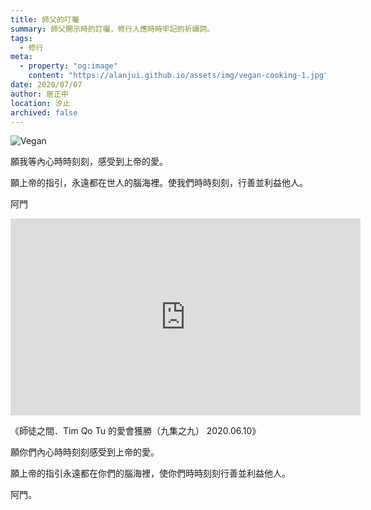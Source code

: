 ```yaml
---
title: 師父的叮囑
summary: 師父開示時的訂囑，修行人應時時牢記的祈禱詞。
tags:
  - 修行
meta:
  - property: "og:image"
    content: "https://alanjui.github.io/assets/img/vegan-cooking-1.jpg"
date: 2020/07/07
author: 居正中
location: 汐止
archived: false
---
```


![Vegan](~@picts/2020-07-07_08-24-00.jpg)

願我等內心時時刻刻，感受到上帝的愛。 ​

願上帝的指引，永遠都在世人的腦海裡。使我們時時刻刻，行善並利益他人。 ​

阿門 ​

<iframe width="560" height="315" src="https://www.youtube.com/embed/bSISys2S3Mk" frameborder="0" allow="accelerometer; autoplay; encrypted-media; gyroscope; picture-in-picture" allowfullscreen></iframe>

《師徒之間．Tim Qo Tu 的愛會獲勝（九集之九） 2020.06.10》

願你們內心時時刻刻感受到上帝的愛。

願上帝的指引永遠都在你們的腦海裡，使你們時時刻刻行善並利益他人。

阿門。
